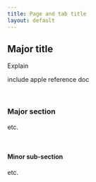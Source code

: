 ```yaml
---
title: Page and tab title
layout: default
---
```


## Major title

Explain

include apple reference doc

<br>

### Major section

etc.

<br>

#### Minor sub-section

etc.

<br>
